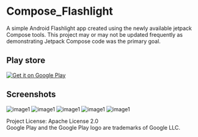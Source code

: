 # Compose_Flashlight
A simple Android Flashlight app created using the newly available jetpack Compose tools. This project may or may not be updated frequently as
demonstrating Jetpack Compose code was the primary goal. 

## Play store
<a href='https://play.google.com/store/apps/details?id=com.thingsenz.flashlight&pcampaignid=pcampaignidMKT-Other-global-all-co-prtnr-py-PartBadge-Mar2515-1'><img alt='Get it on Google Play' src='https://play.google.com/intl/en_us/badges/static/images/badges/en_badge_web_generic.png'/></a>

## Screenshots
![image1](./images/Screenshot_20220709-132154_Flashlight.png)
![image1](./images/Screenshot_20220709-132210_Flashlight.png)
![image1](./images/Screenshot_20220709-132224_Flashlight.png)
![image1](./images/Screenshot_20220709-132238_Flashlight.png)
![image1](./images/Screenshot_20220709-132245_Flashlight.png)


Project License: Apache License 2.0 <br />
Google Play and the Google Play logo are trademarks of Google LLC.
